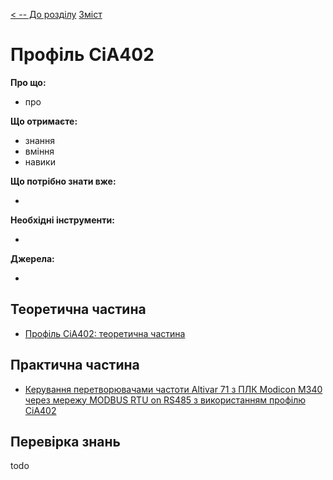 [< -- До розділу](../README.md)         [Зміст](../../contents.md)

# Профіль CiA402

**Про що:**

- про 

**Що отримаєте:**

- знання 
- вміння 
- навики 

**Що потрібно знати вже:**

- 

**Необхідні інструменти:**

- 

**Джерела:** 

- 

## Теоретична частина

- [Профіль CiA402: теоретична частина](teor.md)

## Практична частина

- [Керування перетворювачами частоти Altivar 71 з ПЛК Modicon M340 через мережу MODBUS RTU on RS485 з використанням профілю CiA402](atv71m340.md)

## Перевірка знань

todo